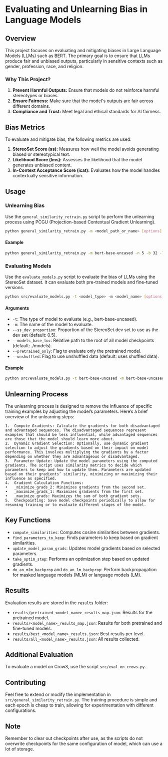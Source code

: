 # Evaluating and Unlearning Bias in Language Models

## Overview

This project focuses on evaluating and mitigating biases in Large Language Models (LLMs) such as BERT. The primary goal is to ensure that LLMs produce fair and unbiased outputs, particularly in sensitive contexts such as gender, profession, race, and religion.

### Why This Project?

1. **Prevent Harmful Outputs:** Ensure that models do not reinforce harmful stereotypes or biases.
2. **Ensure Fairness:** Make sure that the model's outputs are fair across different domains.
3. **Compliance and Trust:** Meet legal and ethical standards for AI fairness.

## Bias Metrics

To evaluate and mitigate bias, the following metrics are used:

1. **StereoSet Score (ss):** Measures how well the model avoids generating biased or stereotypical text.
2. **Likelihood Score (lms):** Assesses the likelihood that the model generates unbiased content.
3. **In-Context Acceptance Score (icat):** Evaluates how the model handles contextually sensitive information.

## Usage

### Unlearning Bias

Use the `general_similarity_retrain.py` script to perform the unlearning process using PCGU (Projection-based Contextual Gradient Unlearning).

```bash
python general_similarity_retrain.py -m <model_path_or_name> [options]
```


#### Example

```bash
python general_similarity_retrain.py -m bert-base-uncased -n 5 -b 32 -l 1e-5 -k 10000
```


### Evaluating Models

Use the `evaluate_models.py` script to evaluate the bias of LLMs using the StereoSet dataset. It can evaluate both pre-trained models and fine-tuned versions.

```bash
python src/evaluate_models.py -t <model_type> -m <model_name> [options]
```

#### Arguments

- `-t`: The type of model to evaluate (e.g., bert-base-uncased).
- `-m`: The name of the model to evaluate.
- `--ss_dev_proportion`: Proportion of the StereoSet dev set to use as the dev set (default: 0.5).
- `--models_base_loc`: Relative path to the root of all model checkpoints (default: ./models).
- `--pretrained_only`: Flag to evaluate only the pretrained model.
- `--unshuffled`: Flag to use unshuffled data (default: uses shuffled data).

#### Example

```bash
python src/evaluate_models.py -t bert-base-uncased -m bert-base-uncased --pretrained_only
```


## Unlearning Process

The unlearning process is designed to remove the influence of specific training examples by adjusting the model’s parameters. Here’s a brief overview of the unlearning steps:

    1.	Compute Gradients: Calculate the gradients for both disadvantaged and advantaged sequences. The disadvantaged sequences represent examples that should be less influential, while advantaged sequences are those that the model should learn more about.
    2.	Dynamic Gradient Selection: Optionally, use dynamic gradient selection to adjust the gradients based on their impact on model performance. This involves multiplying the gradients by a factor depending on whether they are advantageous or disadvantaged.
    3.	Parameter Update: Update the model parameters using the computed gradients. The script uses similarity metrics to decide which parameters to keep and how to update them. Parameters are updated based on their gradients’ similarity, minimizing or maximizing their influence as specified.
    4.	Gradient Calculation Functions:
    •	_minimize_grads_2: Minimizes gradients from the second set.
    •	_maximize_grads_1: Maximizes gradients from the first set.
    •	_maximize_grads: Maximizes the sum of both gradient sets.
    5.	Checkpointing: Save model checkpoints periodically to allow for resuming training or to evaluate different stages of the model.



## Key Functions

- `compute_similarities`: Computes cosine similarities between gradients.
- `find_parameters_to_keep`: Finds parameters to keep based on gradient similarities.
- `update_model_param_grads`: Updates model gradients based on selected parameters.
- `take_optim_step`: Performs an optimization step based on updated gradients.
- `do_an_mlm_backprop` and `do_an_lm_backprop`: Perform backpropagation for masked language models (MLM) or language models (LM).

## Results

Evaluation results are stored in the `results` folder:

- `results/pretrained_<model_name>_results_map.json`: Results for the pretrained model.
- `results/<model_name>_results_map.json`: Results for both pretrained and fine-tuned models.
- `results/best_<model_name>_results.json`: Best results per level.
- `results/all_<model_name>_results.json`: All results collected.

## Additional Evaluation

To evaluate a model on CrowS, use the script `src/eval_on_crows.py`.

## Contributing

Feel free to extend or modify the implementation in `src/general_similarity_retrain.py`. The training procedure is simple and each epoch is cheap to train, allowing for experimentation with different configurations.

## Note

Remember to clear out checkpoints after use, as the scripts do not overwrite checkpoints for the same configuration of model, which can use a lot of storage.
